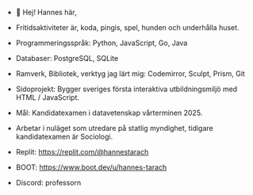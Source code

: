 - 👋 Hej! Hannes här,
- Fritidsaktiviteter är, koda, pingis, spel, hunden och underhålla huset.
- Programmeringsspråk: Python, JavaScript, Go, Java
- Databaser: PostgreSQL, SQLite
- Ramverk, Bibliotek, verktyg jag lärt mig: Codemirror, Sculpt, Prism, Git
- Sidoprojekt: Bygger sveriges första interaktiva utbildningsmiljö med HTML / JavaScript.
    
- Mål: Kandidatexamen i datavetenskap vårterminen 2025.
- Arbetar i nuläget som utredare på statlig myndighet, tidigare kandidatexamen är Sociologi.


- Replit: https://replit.com/@hannestarach
- BOOT: https://www.boot.dev/u/hannes-tarach
- Discord: professorn
  


<!---
xeyha/xeyha is a ✨ special ✨ repository because its `README.md` (this file) appears on your GitHub profile.
You can click the Preview link to take a look at your changes.
--->
